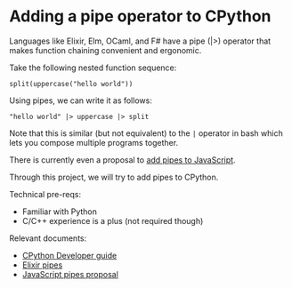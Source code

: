 # Adding a pipe operator to CPython

Languages like Elixir, Elm, OCaml, and F# have a pipe (|>) operator that makes function chaining convenient and ergonomic. 

Take the following nested function sequence:

```
split(uppercase("hello world"))
```

Using pipes, we can write it as follows:

```
"hello world" |> uppercase |> split
```

Note that this is similar (but not equivalent) to the `|` operator in bash which lets you compose multiple programs together.

There is currently even a proposal to [add pipes to JavaScript](https://github.com/tc39/proposal-pipeline-operator).

Through this project, we will try to add pipes to CPython.

Technical pre-reqs:

- Familiar with Python
- C/C++ experience is a plus (not required though)

Relevant documents:

- [CPython Developer guide](https://devguide.python.org/)
- [Elixir pipes](https://elixir-lang.org/getting-started/enumerables-and-streams.html#the-pipe-operator)
- [JavaScript pipes proposal](https://github.com/tc39/proposal-pipeline-operator)
